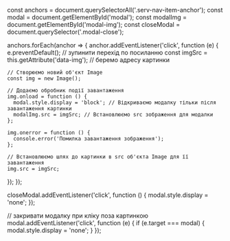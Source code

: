 const anchors = document.querySelectorAll('.serv-nav-item-anchor'); const modal
= document.getElementById('modal'); const modalImg =
document.getElementById('modal-img'); const closeModal =
document.querySelector('.modal-close');

anchors.forEach(anchor => { anchor.addEventListener('click', function (e) {
e.preventDefault(); // зупинити перехід по посиланню const imgSrc =
this.getAttribute('data-img'); // беремо адресу картинки

    // Створюємо новий об'єкт Image
    const img = new Image();

    // Додаємо обробник події завантаження
    img.onload = function () {
      modal.style.display = 'block'; // Відкриваємо модалку тільки після завантаження картинки
      modalImg.src = imgSrc; // Встановлюємо src зображення для модалки
    };

    img.onerror = function () {
      console.error('Помилка завантаження зображення');
    };

    // Встановлюємо шлях до картинки в src об'єкта Image для її завантаження
    img.src = imgSrc;

}); });

closeModal.addEventListener('click', function () { modal.style.display = 'none';
});

// закривати модалку при кліку поза картинкою modal.addEventListener('click',
function (e) { if (e.target === modal) { modal.style.display = 'none'; } });
